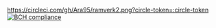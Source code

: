 https://circleci.com/gh/Ara95/ramverk2.png?circle-token=:circle-token
[![BCH compliance](https://bettercodehub.com/edge/badge/Ara95/ramverk2?branch=master)](https://bettercodehub.com/)
